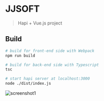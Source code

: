 # JJSOFT 

> Hapi + Vue.js project

## Build 

``` bash
# build for front-end side with Webpack
npm run build

# build for back-end side with Typescript
tsc

# start hapi server at localhost:3000
node ./dist/index.js
```

![screenshot1](https://user-images.githubusercontent.com/38565667/42122613-b8e336ee-7c87-11e8-8001-d7722ff1db5e.PNG)